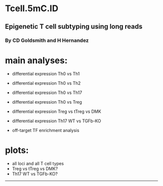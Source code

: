 # Tcell.5mC.ID

## Epigenetic T cell subtyping using long reads

### By CD Goldsmith and H Hernandez

# main analyses:

- differential expression Th0 vs Th1
- differential expression Th0 vs Th2
- differential expression Th0 vs Th17
- differential expression Th0 vs Treg
- differential expression Treg vs tTreg vs DMK
- differential expression Th17 WT vs TGFb-KO

- off-target TF enrichment analysis

# plots:

- all loci and all T cell types
- Treg vs tTreg vs DMK?
- Th17 WT vs TGFb-KO?
  

---